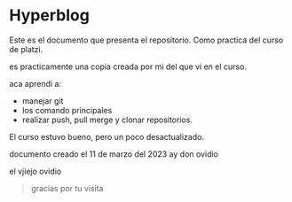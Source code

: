 # Hyperblog  

Este es el documento que presenta el repositorio. Como practica del curso de platzi.

es practicamente una copia creada por mi del que vi en el curso.

aca aprendi a:
- manejar git
- los comando principales
- realizar push, pull merge y clonar repositorios.

El curso estuvo bueno, pero un poco desactualizado.


documento creado el 11 de marzo del 2023
ay don ovidio

el vjiejo ovidio


>gracias por tu visita
